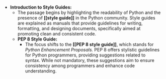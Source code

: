 - **Introduction to Style Guides:**
	- The passage begins by highlighting the readability of Python and the presence of **[[style guide]]** in the Python community. Style guides are explained as manuals that provide guidelines for writing, formatting, and designing documents, specifically aimed at promoting clean and consistent code.
	- **PEP 8 Style Guide:**
		- The focus shifts to the **[[PEP 8 style guide]]**, which stands for *Python Enhancement Proposals.* PEP 8 offers stylistic guidelines for Python programmers, providing suggestions related to syntax. While not mandatory, these suggestions aim to ensure consistency among programmers and enhance code understanding.